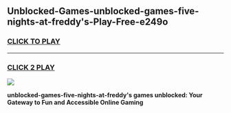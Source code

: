 
## Unblocked-Games-unblocked-games-five-nights-at-freddy's-Play-Free-e249o
<h3>
<a href="https://premium76.site?title=unblocked-games-five-nights-at-freddy's&ref=21A">CLICK TO PLAY</a></h3>
<hr>

<h3>
<a href="https://premium76.site?title=unblocked-games-five-nights-at-freddy's&ref=21A">CLICK 2 PLAY</a>
  
</h3>

<a href="https://premium76.site?title=unblocked-games-five-nights-at-freddy's&ref=21A"><img src="https://clearcache.store/games.png"></a>


**unblocked-games-five-nights-at-freddy's games unblocked: Your Gateway to Fun and Accessible Online Gaming**
